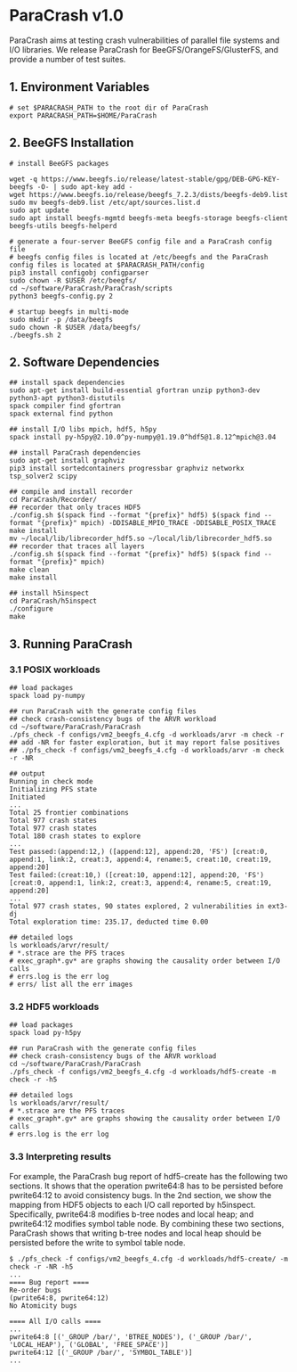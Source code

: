 # ParaCrash v1.0

ParaCrash aims at testing crash vulnerabilities of parallel file systems and I/O libraries. We release ParaCrash for BeeGFS/OrangeFS/GlusterFS, and provide a number of test suites. 
## 1. Environment Variables
```shell
# set $PARACRASH_PATH to the root dir of ParaCrash
export PARACRASH_PATH=$HOME/ParaCrash
```

## 2. BeeGFS Installation

```shell
# install BeeGFS packages 

wget -q https://www.beegfs.io/release/latest-stable/gpg/DEB-GPG-KEY-beegfs -O- | sudo apt-key add -
wget https://www.beegfs.io/release/beegfs_7.2.3/dists/beegfs-deb9.list
sudo mv beegfs-deb9.list /etc/apt/sources.list.d
sudo apt update
sudo apt install beegfs-mgmtd beegfs-meta beegfs-storage beegfs-client beegfs-utils beegfs-helperd

# generate a four-server BeeGFS config file and a ParaCrash config file 
# beegfs config files is located at /etc/beegfs and the ParaCrash config files is located at $PARACRASH_PATH/config
pip3 install configobj configparser
sudo chown -R $USER /etc/beegfs/
cd ~/software/ParaCrash/ParaCrash/scripts
python3 beegfs-config.py 2

# startup beegfs in multi-mode
sudo mkdir -p /data/beegfs
sudo chown -R $USER /data/beegfs/
./beegfs.sh 2
```



## 2. Software Dependencies

```shell
## install spack dependencies
sudo apt-get install build-essential gfortran unzip python3-dev python3-apt python3-distutils
spack compiler find gfortran
spack external find python

## install I/O libs mpich, hdf5, h5py
spack install py-h5py@2.10.0^py-numpy@1.19.0^hdf5@1.8.12^mpich@3.04

## install ParaCrash dependencies
sudo apt-get install graphviz
pip3 install sortedcontainers progressbar graphviz networkx tsp_solver2 scipy

## compile and install recorder
cd ParaCrash/Recorder/
## recorder that only traces HDF5
./config.sh $(spack find --format "{prefix}" hdf5) $(spack find --format "{prefix}" mpich) -DDISABLE_MPIO_TRACE -DDISABLE_POSIX_TRACE
make install
mv ~/local/lib/librecorder_hdf5.so ~/local/lib/librecorder_hdf5.so
## recorder that traces all layers
./config.sh $(spack find --format "{prefix}" hdf5) $(spack find --format "{prefix}" mpich)
make clean
make install

## install h5inspect
cd ParaCrash/h5inspect
./configure
make
```



## 3. Running ParaCrash

### 3.1 POSIX workloads

```shell
## load packages
spack load py-numpy

## run ParaCrash with the generate config files
## check crash-consistency bugs of the ARVR workload
cd ~/software/ParaCrash/ParaCrash
./pfs_check -f configs/vm2_beegfs_4.cfg -d workloads/arvr -m check -r
## add -NR for faster exploration, but it may report false positives
## ./pfs_check -f configs/vm2_beegfs_4.cfg -d workloads/arvr -m check -r -NR

## output
Running in check mode
Initializing PFS state
Initiated
...
Total 25 frontier combinations
Total 977 crash states
Total 977 crash states
Total 180 crash states to explore
...
Test passed:(append:12,) ([append:12], append:20, 'FS') [creat:0, append:1, link:2, creat:3, append:4, rename:5, creat:10, creat:19, append:20]
Test failed:(creat:10,) ([creat:10, append:12], append:20, 'FS') [creat:0, append:1, link:2, creat:3, append:4, rename:5, creat:19, append:20]
...
Total 977 crash states, 90 states explored, 2 vulnerabilities in ext3-dj
Total exploration time: 235.17, deducted time 0.00

## detailed logs
ls workloads/arvr/result/
# *.strace are the PFS traces
# exec_graph*.gv* are graphs showing the causality order between I/O calls
# errs.log is the err log
# errs/ list all the err images
```



### 3.2 HDF5 workloads

```shell
## load packages
spack load py-h5py 

## run ParaCrash with the generate config files
## check crash-consistency bugs of the ARVR workload
cd ~/software/ParaCrash/ParaCrash
./pfs_check -f configs/vm2_beegfs_4.cfg -d workloads/hdf5-create -m check -r -h5

## detailed logs
ls workloads/arvr/result/
# *.strace are the PFS traces
# exec_graph*.gv* are graphs showing the causality order between I/O calls
# errs.log is the err log
```

### 3.3 Interpreting results
For example, the ParaCrash bug report of hdf5-create has the following two sections. It shows that the operation pwrite64:8 has to be persisted before pwrite64:12 to avoid consistency bugs. In the 2nd section, we show the mapping from HDF5 objects to each I/O call reported by h5inspect. Specifically, pwrite64:8 modifies b-tree nodes and local heap; and pwrite64:12 modifies symbol table node. By combining these two sections, ParaCrash shows that writing b-tree nodes and local heap should be persisted before the write to symbol table node. 

```shell
$ ./pfs_check -f configs/vm2_beegfs_4.cfg -d workloads/hdf5-create/ -m check -r -NR -h5
...
==== Bug report ====
Re-order bugs
(pwrite64:8, pwrite64:12)
No Atomicity bugs

==== All I/O calls ====
...
pwrite64:8 [('_GROUP /bar/', 'BTREE_NODES'), ('_GROUP /bar/', 'LOCAL_HEAP'), ('GLOBAL', 'FREE_SPACE')]
pwrite64:12 [('_GROUP /bar/', 'SYMBOL_TABLE')]
...
```